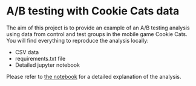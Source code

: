 # A/B testing with Cookie Cats data

The aim of this project is to provide an example of an A/B testing analysis using data from control and test groups in the
mobile game Cookie Cats. You will find everything to reproduce the analysis locally:

* CSV data
* requirements.txt file
* Detailed jupyter notebook

Please refer to [the notebook](https://github.com/alvfermar/ab_testing/blob/master/ab_testing.ipynb) for a detailed explanation of the analysis.
